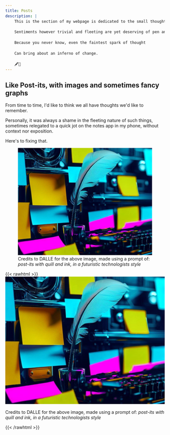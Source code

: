 ```yaml
---
title: Posts
description: |
    This is the section of my webpage is dedicated to the small thoughts in life
    
    Sentiments however trivial and fleeting are yet deserving of pen and paper
    
    Because you never know, even the faintest spark of thought
    
    Can bring about an inferno of change.
    
    🖋️📄
---
```


## Like Post-its, with images and sometimes fancy graphs

From time to time, I'd like to think we all have thoughts we'd like to remember. 

Personally, it was always a shame in the fleeting nature of such things, sometimes relegated to a quick jot on the notes app in my phone, without context nor exposition. 

Here's to fixing that.

<figure>
    <img src="dalle-creativity-2.jpg">
    <figcaption>
        Credits to DALLE for the above image, made using a prompt of: <i>post-its with quill and ink, in a futuristic technologists style</i>
    </figcaption>
</figure>

{{< rawhtml >}}
<img src="dalle-creativity-2.jpg">
<p aligh="center">Credits to DALLE for the above image, made using a prompt of: <i>post-its with quill and ink, in a futuristic technologists style</i></p>
{{< /rawhtml >}}